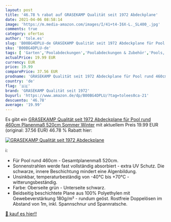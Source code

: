 ```yaml
---
layout: post
title: '46.78 % rabat auf GRASEKAMP Qualität seit 1972 Abdeckplane'
date: 2021-04-06 08:58:14
image: 'https://m.media-amazon.com/images/I/41+t4-I6X-L._SL400_.jpg'
comments: true
category: ofertas
author: 'tole.es'
slug: 'B00BG4DPLU-de GRASEKAMP Qualität seit 1972 Abdeckplane für Pool rund...'
sku: 'B00BG4DPLU-de'
tags: [ 'Garten','Poolabdeckungen','Poolabdeckungen & Zubehör','Pools, Gartensaunas & Whirlpools','Regular Stores','Shops','grasekamp qualität seit 1972', ]
actualPrice: 19.99 EUR
currency: EUR
price: 19.99
comparePrice: 37.56 EUR
prodname: 'GRASEKAMP Qualität seit 1972 Abdeckplane für Pool rund 460cm Planenmaß 520cm Sommer Winter'
country: 'de'
flag: '🇩🇪'
brand: 'GRASEKAMP Qualität seit 1972'
buyurl: 'https://www.amazon.de/dp/B00BG4DPLU/?tag=tolees0ca-21'
descuento: '46.78'
average: '19.99'
---
```


Es gibt ein [GRASEKAMP Qualität seit 1972 Abdeckplane für Pool rund 460cm Planenmaß 520cm Sommer Winter](https://www.amazon.de/dp/B00BG4DPLU/?tag=tolees0ca-21) mit aktuellem Preis 19.99 EUR (original: 37.56 EUR) 46.78 % Rabatt hier:

[![GRASEKAMP Qualität seit 1972 Abdeckplane](https://m.media-amazon.com/images/I/41+t4-I6X-L._SL400_.jpg)](https://www.amazon.de/dp/B00BG4DPLU/?tag=tolees0ca-21)

ℹ️:

- Für Pool rund 460cm - Gesamtplanenmaß 520cm.
- Sonnenstrahlen werde fast vollständig absorbiert - extra UV Schutz. Die schwarze, innere Beschichtung mindert eine Algenbildung.
- Unsinkbar, temperaturbeständig von -40°C bis +70°C - witterungsbeständig.
- Farbe: Oberseite grün - Unterseite schwarz.
- Beidseitig beschichtete Plane aus 100% Polyethylen mit Gewebeverstärkung 180g/m² - rundum geöst. Rostfreie Doppelösen im Abstand von 1m, inkl. Spannschnur und Spannratsche.

[🛒 kauf es hier!!](https://www.amazon.de/dp/B00BG4DPLU/?tag=tolees0ca-21)
